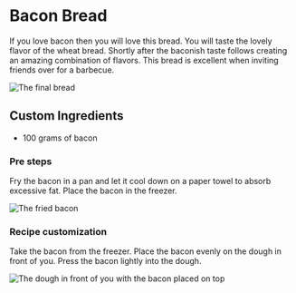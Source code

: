 # Bacon Bread

If you love bacon then you will love this bread. You will taste the lovely flavor of the wheat bread. Shortly after the baconish taste follows creating an amazing combination of flavors. This bread is excellent when inviting friends over for a barbecue.

![The final bread](https://i.imgur.com/EYQnBpb.png)

## Custom Ingredients

- 100 grams of bacon

### Pre steps

Fry the bacon in a pan and let it cool down on a paper towel to absorb excessive fat. Place the bacon in the freezer.

![The fried bacon](https://i.imgur.com/rtD0fnU.jpg)

### Recipe customization

Take the bacon from the freezer. Place the bacon evenly on the dough in front of you. Press the bacon lightly into the dough.

![The dough in front of you with the bacon placed on top](https://i.imgur.com/ZlL96Sp.jpg)
